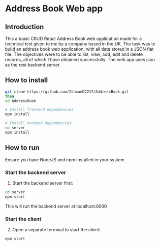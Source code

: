 # Address Book Web app

## Introduction
This a basic CRUD React Address Book web application made for a technical test given to me by a company based in the UK. The task was to build an address book web application, with all data stored in a JSON flat file. The objectives were to be able to list, view, add, edit and delete records, all of which I have obtained successfully. The web app uses json as the rest backend server.

##  How to install

```bash
git clone https://github.com/IshmamDC217/AddressBook.git
then
cd AddressBook

# Install frontend dependencies
npm install

# Install backend dependencies
cd server
npm install
```

## How to run
Ensure you have NodeJS and npm installed in your system.

### Start the backend server
1. Start the backend server first:

```bash
cd server
npm start
```
This will run the backend server at localhost:9000

### Start the client
2. Open a separate terminal to start the client:

```bash
npm start
```
